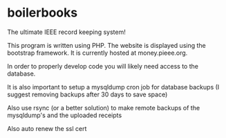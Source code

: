 # boilerbooks
The ultimate IEEE record keeping system!

This program is written using PHP. The website is displayed using the bootstrap framework. It is currently hosted at money.pieee.org.

In order to properly develop code you will likely need access to the database. 

It is also important to setup a mysqldump cron job for database backups (I suggest removing backups after 30 days to save space)

Also use rsync (or a better solution) to make remote backups of the mysqldump's and the uploaded receipts

Also auto renew the ssl cert